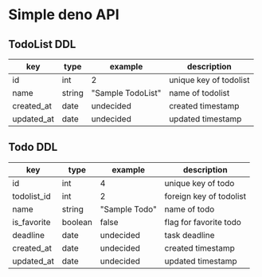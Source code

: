# Simple deno API

## TodoList DDL

| key        | type   | example           | description            |
|------------|--------|-------------------|------------------------|
| id         | int    | 2                 | unique key of todolist |
| name       | string | "Sample TodoList" | name of todolist       |
| created\_at | date   | undecided         | created timestamp      |
| updated\_at | date   | undecided         | updated timestamp      |

## Todo DDL

| key         | type    | example       | description             |
|-------------|---------|---------------|-------------------------|
| id          | int     | 4             | unique key of todo      |
| todolist\_id | int     | 2             | foreign key of todolist |
| name        | string  | "Sample Todo" | name of todo            |
| is\_favorite | boolean | false         | flag for favorite todo  |
| deadline    | date    | undecided     | task deadline           |
| created\_at  | date    | undecided     | created timestamp       |
| updated\_at  | date    | undecided     | updated timestamp       |
